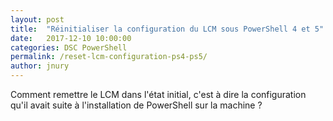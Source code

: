 ```yaml
---
layout: post
title:  "Réinitialiser la configuration du LCM sous PowerShell 4 et 5"
date:   2017-12-10 10:00:00
categories: DSC PowerShell
permalink: /reset-lcm-configuration-ps4-ps5/
author: jnury
---
```


Comment remettre le LCM dans l'état initial, c'est à dire la configuration qu'il avait suite à l'installation de PowerShell sur la machine ?
